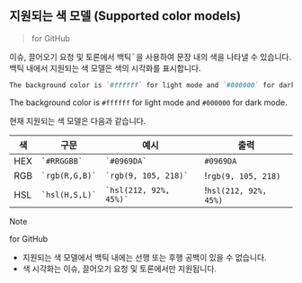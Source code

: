 ## 지원되는 색 모델 (Supported color models)
> for GitHub 

이슈, 끌어오기 요청 및 토론에서 백틱<kbd>`</kbd>을 사용하여 문장 내의 색을 나타낼 수 있습니다. 백틱 내에서 지원되는 색 모델은 색의 시각화를 표시합니다.

```markdown
The background color is `#ffffff` for light mode and `#000000` for dark mode.
```

The background color is `#ffffff` for light mode and `#000000` for dark mode.

현재 지원되는 색 모델은 다음과 같습니다.

| 색 | 구문 | 예시 | 출력 |
| --- | --- | --- | --- |
| HEX | <code>\`#RRGGBB\`</code> | <code>\`#0969DA\`</code> | `#0969DA` |
| RGB | <code>\`rgb(R,G,B)\`</code> | <code>\`rgb(9, 105, 218)\`</code> | !`rgb(9, 105, 218)` |
| HSL | <code>\`hsl(H,S,L)\`</code> | <code>\`hsl(212, 92%, 45%)\`</code> | !`hsl(212, 92%, 45%)` |

> [!NOTE]  
> for GitHub 
> * 지원되는 색 모델에서 백틱 내에는 선행 또는 후행 공백이 있을 수 없습니다.
> * 색 시각화는 이슈, 끌어오기 요청 및 토론에서만 지원됩니다. 